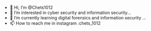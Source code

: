 - 👋 Hi, I’m @Chets1012
- 👀 I’m interested in cyber security and information security...
- 🌱 I’m currently learning digital forensics and information security ...
- 📫 How to reach me in instagram :chets_1012  
<!---
Chets1012/Chets1012 is a ✨ special ✨ repository because its `README.md` (this file) appears on your GitHub profile.
You can click the Preview link to take a look at your changes.
--->
